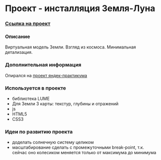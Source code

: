 # Проект - инсталляция Земля-Луна
### [Ссылка на проект](https://art-frich.github.io/pj-moon-earth/)
### Описание
Виртуальная модель Земли. Взгляд из космоса. Минимальная детализация.
### Дополнительная информация
Опирался на [проект яндек-практикума](https://thecode.media/lune/)
### Используется в проекте
* библиотека LUME
* Для Земли 3 карты: текстур, глубины и отражений
* js
* HTML5
* CSS3

### Идеи по развитию проекта
* доделать солнечную систему целиком
* масштабирование сделать с промежуточными break-point, т.к. сейчас оно колесиком меняется только от максимума до минимума

